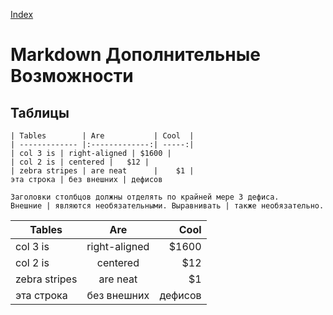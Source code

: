 [Index](README.md)

# Markdown Дополнительные Возможности

## Таблицы

    | Tables        | Are           | Cool  |
    | ------------- |:-------------:| -----:|
    | col 3 is | right-aligned | $1600 |
    | col 2 is | centered |   $12 |
    | zebra stripes | are neat      |    $1 |
    эта строка | без внешних | дефисов
    
    Заголовки столбцов должны отделять по крайней мере 3 дефиса.
    Внешние | являются необязательными. Выравнивать | также необязательно.
    
| Tables        | Are           | Cool  |
| ------------- |:-------------:| -----:|
| col 3 is | right-aligned | $1600 |
| col 2 is | centered |   $12 |
| zebra stripes | are neat      |    $1 |
эта строка | без внешних | дефисов


